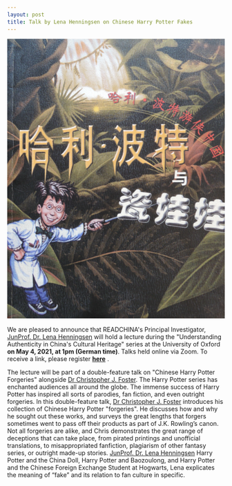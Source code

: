 ```yaml
---
layout: post
title: Talk by Lena Henningsen on Chinese Harry Potter Fakes
---
```


<span class="image left"><img src="/assets/images/harry.png" alt="" title="" style=""></span>

We are pleased to announce that READCHINA's Principal Investigator, [JunProf. Dr. Lena Henningsen](https://www.sinologie.uni-freiburg.de/Mitarbeiterinnen/professorinnen/henningsen) will hold a lecture during the "Understanding Authenticity in China's Cultural Heritage" series at the University of Oxford __on May 4, 2021, at 1pm (German time)__. Talks held online via Zoom. To receive a link, please register __[here](https://authenticitychina.web.ox.ac.uk/event/chinese-forgeries-harry-potter)__ .

The lecture will be part of a double-feature talk on "Chinese Harry Potter Forgeries" alongside [Dr Christopher J. Foster](https://www.soas.ac.uk/staff/staff151317.php). The Harry Potter series has enchanted audiences all around the globe. The immense success of Harry Potter has inspired all sorts of parodies, fan fiction, and even outright forgeries. In this double-feature talk, [Dr Christopher J. Foster](https://www.soas.ac.uk/staff/staff151317.php) introduces his collection of Chinese Harry Potter "forgeries". He discusses how and why he sought out these works, and surveys the great lengths that forgers sometimes went to pass off their products as part of J.K. Rowling’s canon. Not all forgeries are alike, and Chris demonstrates the great range of deceptions that can take place, from pirated printings and unofficial translations, to misappropriated fanfiction, plagiarism of other fantasy series, or outright made-up stories. [JunProf. Dr. Lena Henningsen](https://www.sinologie.uni-freiburg.de/Mitarbeiterinnen/professorinnen/henningsen) Harry Potter and the China Doll, Harry Potter and Baozoulong, and Harry Potter and the Chinese Foreign Exchange Student at Hogwarts, Lena explicates the meaning of “fake” and its relation to fan culture in specific.
